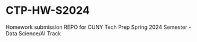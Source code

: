 # CTP-HW-S2024
Homework submission REPO for CUNY Tech Prep Spring 2024 Semester - Data Science/AI Track
